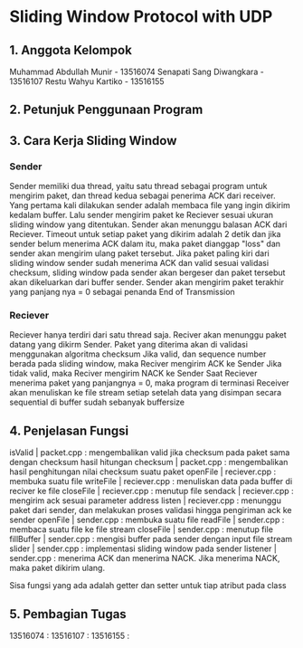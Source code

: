 # Sliding Window Protocol with UDP

## 1. Anggota Kelompok
Muhammad Abdullah Munir - 13516074
Senapati Sang Diwangkara - 13516107
Restu Wahyu Kartiko - 13516155

## 2. Petunjuk Penggunaan Program

## 3. Cara Kerja Sliding Window
### Sender
Sender memiliki dua thread, yaitu satu thread sebagai program untuk mengirim paket, dan thread kedua
sebagai penerima ACK dari receiver. 
Yang pertama kali dilakukan sender adalah membaca file yang ingin dikirim kedalam buffer.
Lalu sender mengirim paket ke Reciever sesuai ukuran sliding window yang ditentukan.
Sender akan menunggu balasan ACK dari Reciever.
Timeout untuk setiap paket yang dikirim adalah 2 detik dan jika sender belum menerima ACK dalam itu, maka paket dianggap "loss" dan sender akan mengirim ulang paket tersebut.
Jika paket paling kiri dari sliding window sender sudah menerima ACK dan valid sesuai validasi checksum, sliding window pada sender akan bergeser dan paket tersebut akan dikeluarkan dari buffer sender.
Sender akan mengirim paket terakhir yang panjang nya = 0 sebagai penanda End of Transmission

### Reciever
Reciever hanya terdiri dari satu thread saja.
Reciver akan menunggu paket datang yang dikirm Sender.
Paket yang diterima akan di validasi menggunakan algoritma checksum
Jika valid, dan sequence number berada pada sliding window, maka Reciver mengirim ACK ke Sender
Jika tidak valid, maka Reciver mengirim NACK ke Sender
Saat Reciever menerima paket yang panjangnya = 0, maka program di terminasi
Receiver akan menuliskan ke file stream setiap setelah data yang disimpan secara sequential di buffer sudah sebanyak buffersize

## 4. Penjelasan Fungsi
isValid | packet.cpp : mengembalikan valid jika checksum pada paket sama dengan checksum hasil hitungan
checksum | packet.cpp : mengembalikan hasil penghitungan nilai checksum suatu paket
openFile | reciever.cpp : membuka suatu file
writeFile | reciever.cpp : menuliskan data pada buffer di reciver ke file
closeFile | reciever.cpp : menutup file
sendack | reciever.cpp : mengirim ack sesuai parameter address
listen | reciever.cpp : menunggu paket dari sender, dan melakukan proses validasi hingga pengiriman ack ke sender
openFile | sender.cpp : membuka suatu file
readFile | sender.cpp : membaca suatu file ke file stream
closeFile | sender.cpp : menutup file
fillBuffer | sender.cpp : mengisi buffer pada sender dengan input file stream
slider | sender.cpp : implementasi sliding window pada sender
listener | sender.cpp : menerima ACK dan menerima NACK. Jika menerima NACK, maka paket dikirim ulang.

Sisa fungsi yang ada adalah getter dan setter untuk tiap atribut pada class

## 5. Pembagian Tugas
13516074 :
13516107 :
13516155 :